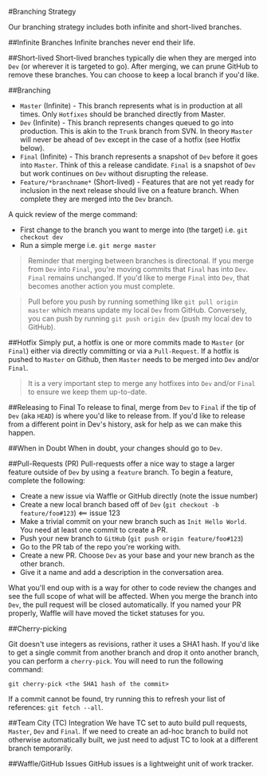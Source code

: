 #Branching Strategy

Our branching strategy includes both infinite and short-lived branches.

##Infinite Branches
Infinite branches never end their life. 

##Short-lived
Short-lived branches typically die when they are merged into `Dev` (or wherever it is targeted to go). After merging, we can prune GitHub to remove these branches. You can choose to keep a local branch if you'd like.

##Branching
- `Master` (Infinite) - This branch represents what is in production at all times. Only `Hotfixes` should be branched directly from Master.
- `Dev` (Infinite) - This branch represents changes queued to go into production. This is akin to the `Trunk` branch from SVN. In theory `Master` will never be ahead of `Dev` except in the case of a hotfix (see Hotfix below).
- `Final` (Infinite) - This branch represents a snapshot of `Dev` before it goes into `Master`. Think of this a release candidate. `Final` is a snapshot of `Dev` but work continues on `Dev` without disrupting the release.
- `Feature/*branchname*` (Short-lived) - Features that are not yet ready for inclusion in the next release should live on a feature branch. When complete they are merged into the `Dev` branch.

A quick review of the merge command:
- First change to the branch you want to merge into (the target) i.e. `git checkout dev`
- Run a simple merge i.e. `git merge master`

>Reminder that merging between branches is directonal. If you merge from `Dev` into `Final`, you're moving commits that `Final` has into `Dev`. `Final` remains unchanged. If you'd like to merge `Final` into `Dev`, that becomes another action you must complete.

>Pull before you push by running something like `git pull origin master` which means update my local `Dev` from GitHub. Conversely, you can push by running `git push origin dev` (push my local dev to GitHub).

##Hotfix
Simply put, a hotfix is one or more commits made to `Master` (or `Final`) either via directly committing or via a `Pull-Request`. If a hotfix is pushed to `Master` on Github, then `Master` needs to be merged into `Dev` and/or `Final`.

>It is a very important step to merge any hotfixes into `Dev` and/or `Final` to ensure we keep them up-to-date.

##Releasing to Final
To release to final, merge from `Dev` to `Final` if the tip of `Dev` (aka `HEAD`) is where you'd like to release from. If you'd like to release from a different point in Dev's history, ask for help as we can make this happen.

##When in Doubt
When in doubt, your changes should go to `Dev`.

##Pull-Requests (PR)
Pull-requests offer a nice way to stage a larger feature outside of `Dev` by using a `feature` branch. To begin a feature, complete the following:

- Create a new issue via Waffle or GitHub directly (note the issue number)
- Create a new local branch based off of `Dev` (`git checkout -b feature/foo#123`) <== issue 123
- Make a trivial commit on your new branch such as `Init Hello World`. You need at least one commit to create a PR.
- Push your new branch to `GitHub` (`git push origin feature/foo#123`)
- Go to the PR tab of the repo you're working with.
- Create a new PR. Choose `Dev` as your base and your new branch as the other branch.
- Give it a name and add a description in the conversation area.

What you'll end oup with is a way for other to code review the changes and see the full scope of what will be affected. When you merge the branch into `Dev`, the pull request will be closed automatically. If you named your PR properly, Waffle will have moved the ticket statuses for you.

##Cherry-picking

Git doesn't use integers as revisions, rather it uses a SHA1 hash. If you'd like to get a single commit from another branch and drop it onto another branch, you can perform a `cherry-pick`. You will need to run the following command:

`git cherry-pick <the SHA1 hash of the commit>`

If a commit cannot be found, try running this to refresh your list of references: `git fetch --all`.

##Team City (TC) Integration
We have TC set to auto build pull requests, `Master`, `Dev` and `Final`. If we need to create an ad-hoc branch to build not otherwise automatically built, we just need to adjust TC to look at a different branch temporarily.

##Waffle/GitHub Issues
GitHub issues is a lightweight unit of work tracker.
